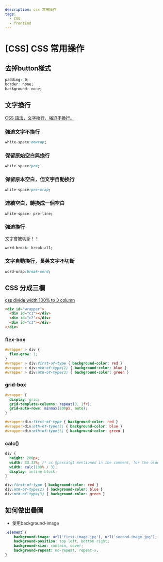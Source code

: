 ```yaml
---
description: css 常用操作
tags:
  - CSS
  - frontEnd
---
```


# [CSS] CSS 常用操作

## 去掉button樣式
```css
padding: 0;
border: none;
background: none;
```

## 文字換行
[CSS 語法，文字換行，強迫不換行。](https://www.puritys.me/docs-blog/article-31-CSS-%E8%AA%9E%E6%B3%95%EF%BC%8C%E6%96%87%E5%AD%97%E6%8F%9B%E8%A1%8C%EF%BC%8C%E5%BC%B7%E8%BF%AB%E4%B8%8D%E6%8F%9B%E8%A1%8C%E3%80%82.html)
### 強迫文字不換行
```css
white-space:nowrap;
```

### 保留原始空白與換行
```css
white-space:pre;
```

### 保留原本空白，但文字自動換行
```css
white-space:pre-wrap;
```

### 連續空白，轉換成一個空白
```css
white-space: pre-line;
```

### 強迫換行
文字會被切斷！！
```css
word-break: break-all;
```

### 文字自動換行，長英文字不切斷
```css
word-wrap:break-word;
```

## CSS 分成三欄
[css divide width 100% to 3 column](https://stackoverflow.com/questions/18781713/css-divide-width-100-to-3-column)
```html
<div id="wrapper">
  <div id="c1"></div>
  <div id="c2"></div>
  <div id="c3"></div>
</div>
```
### flex-box
```css
#wrapper > div {
  flex-grow: 1;
}
#wrapper > div:first-of-type { background-color: red }
#wrapper > div:nth-of-type(2) { background-color: blue }
#wrapper > div:nth-of-type(3) { background-color: green }
```

### grid-box
```css
#wrapper {
  display: grid;
  grid-template-columns: repeat(3, 1fr);
  grid-auto-rows: minmax(200px, auto);
}

#wrapper>div:first-of-type { background-color: red }
#wrapper>div:nth-of-type(2) { background-color: blue }
#wrapper>div:nth-of-type(3) { background-color: green }
```

### calc()
```css
div {
  height: 200px;
  width: 33.33%; /* as @passatgt mentioned in the comment, for the older browsers fallback */
  width: calc(100% / 3);
  display: inline-block;
}

div:first-of-type { background-color: red }
div:nth-of-type(2) { background-color: blue }
div:nth-of-type(3) { background-color: green }
```

## 如何做出疊圖
* 使用background-image
```css
.element {
    background-image: url('first-image.jpg'), url('second-image.jpg');
    background-position: top left, bottom right;
    background-size: contain, cover;
    background-repeat: no-repeat, repeat-x;
}

```


